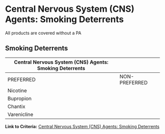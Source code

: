 # Central Nervous System (CNS) Agents: Smoking Deterrents

All products are covered without a PA

## Smoking Deterrents

| Central Nervous System (CNS) Agents: Smoking Deterrents   |                                     |
|-----------------------------------------------------------|-------------------------------------|
| PREFERRED                                                 | NON-PREFERRED                       |
| Nicotine                                                  |                                     |
| Bupropion                                                 |                                     |
| Chantix                                                   |                                     |
| Varenicline                                               |                                     |

**Link to Criteria:** [Central Nervous System (CNS) Agents: Smoking Deterrents](https://pharmacy.medicaid.ohio.gov/sites/default/files/20220415_UPDL_Criteria_FINAL_.pdf#page=44)
